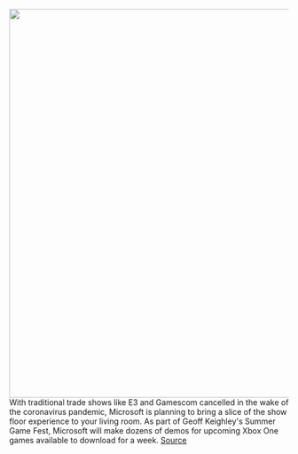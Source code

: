 <img src='https://cdn.vox-cdn.com/thumbor/cd1yj_rBOIs1JACb_62fISK84M4=/0x0:2040x1360/1200x800/filters:focal(857x517:1183x843)/cdn.vox-cdn.com/uploads/chorus_image/image/67008747/jbareham_171102_2108_0077.0.jpg' width='700px' /><br/>
With traditional trade shows like E3 and Gamescom cancelled in the wake of the coronavirus pandemic, Microsoft is planning to bring a slice of the show floor experience to your living room. As part of Geoff Keighley's Summer Game Fest, Microsoft will make dozens of demos for upcoming Xbox One games available to download for a week.
<a href='https://www.theverge.com/2020/7/2/21311010/xbox-summer-game-fest-event-demo-downloads'> Source <a/>
